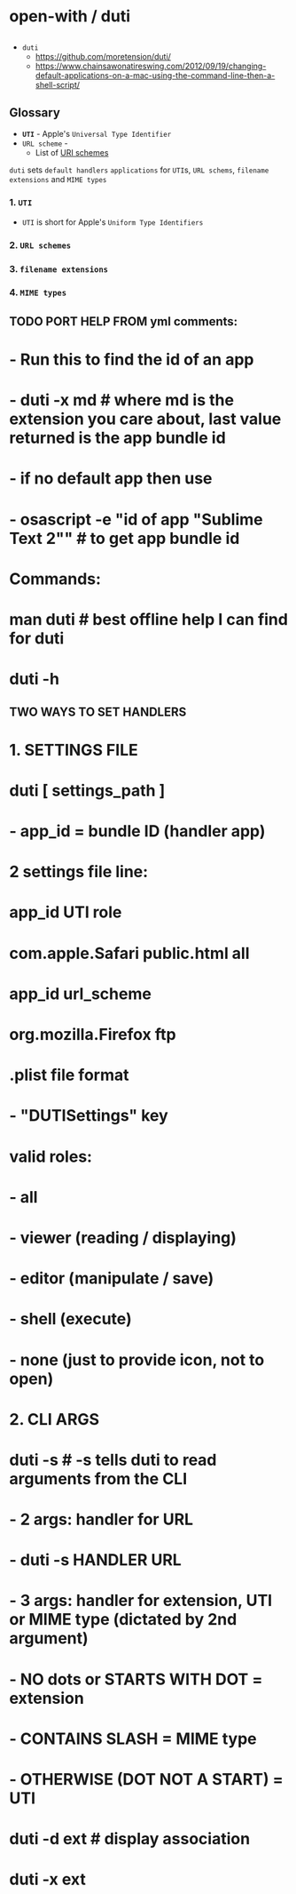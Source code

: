 # open-with / duti

##

- `duti`
  - https://github.com/moretension/duti/
  - https://www.chainsawonatireswing.com/2012/09/19/changing-default-applications-on-a-mac-using-the-command-line-then-a-shell-script/


## Glossary

- **`UTI`** - Apple's `Universal Type Identifier`
- `URL scheme` - 
  - List of [URI schemes](https://en.wikipedia.org/wiki/List_of_URI_schemes)


`duti` sets `default handlers` `applications` for `UTI`s, `URL schems`, `filename extensions` and `MIME types`

### 1. `UTI`

- `UTI` is short for Apple's `Uniform Type Identifiers`


### 2. `URL schemes`

### 3. `filename extensions`

### 4. `MIME types`



## TODO PORT HELP FROM yml comments:


# - Run this to find the id of an app
#    - duti -x md # where md is the extension you care about, last value returned is the app bundle id
#    - if no default app then use 
#      - osascript -e "id of app "Sublime Text 2"" # to get app bundle id
# Commands:
#   man duti                     # best offline help I can find for duti
#   duti -h

## TWO WAYS TO SET HANDLERS
# 1. SETTINGS FILE
#   duti [ settings_path ]
#   - app_id = bundle ID (handler app)
#
#   2 settings file line: 
#    app_id    UTI    role
#    com.apple.Safari    public.html    all
#
#    app_id    url_scheme
#    org.mozilla.Firefox     ftp
#
#   .plist file format
#   - "DUTISettings" key
#
#   valid roles: 
#   - all 
#   - viewer (reading / displaying)
#   - editor (manipulate / save)
#   - shell (execute)
#   - none (just to provide icon, not to open)
# 
# 2. CLI ARGS
#   duti -s # -s tells duti to read arguments from the CLI
#   - 2 args: handler for URL
#     - duti -s HANDLER URL
#   - 3 args: handler for extension, UTI or MIME type (dictated by 2nd argument)
#     - NO dots or STARTS WITH DOT = extension 
#     - CONTAINS SLASH = MIME type
#     - OTHERWISE (DOT NOT A START) = UTI


#   duti -d ext                  # display association
#   duti -x ext 

